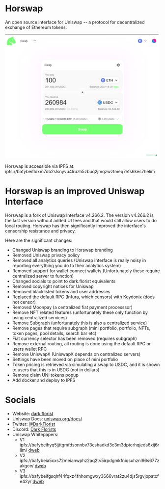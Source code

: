 # Horswap

An open source interface for Uniswap -- a protocol for decentralized exchange of Ethereum tokens.

<img src="screenshot.png" style="width: 500px" />

Horswap is accessible via IPFS at:
ipfs://bafybeifldxm7db2slsnyvu4lruzh5zbuq2jmqzwztmeq7efs6kes7helim

# Horswap is an improved Uniswap Interface
Horswap is a fork of Uniswap Interface v4.266.2. The version v4.266.2 is the last version without added UI fees and that would still allow users to do local routing. Horswap has then significantly improved the interface's censorship resistance and privacy.

Here are the significant changes:
- Changed Uniswap branding to Horswap branding
- Removed Uniswap privacy policy
- Removed all analytics queries (Uniswap interface is really noisy in reporting everything you do to their analytics system)
- Removed support for wallet connect wallets (Unfortunately these require centralized server to function)
- Changed socials to point to dark.florist equivalents
- Removed copyright notices for Uniswap
- Removed blacklisted tokens and user addresses
- Replaced the default RPC (Infura, which censors) with Keydonix (does not censor)
- Removed Moonpay (a centralized fiat payment processsor)
- Remove NFT related features (unfortunately these only function by using centralized services)
- Remove Subgraph (unfortunately this is also a centralized service)
- Remove pages that require subgraph (mini portfolio, portfolio, NFTs, token pages, pool details, search bar etc)
- Fiat currency selector has been removed (requires subgraph)
- Remove external routing, all routing is done using the default RPC or users wallet RPC
- Remove UniswapX (UniswapX depends on centralized servers)
- Settings have been moved on place of mini portfolio
- Token pricing is retrieved via simulating a swap to USDC, and it is shown to users that this is in USDC (not in dollars)
- Remove claim UNI tokens popup
- Add docker and deploy to IPFS

# Socials
- Website: [dark.florist](https://www.dark.florist/)
- Uniswap Docs: [uniswap.org/docs/](https://docs.uniswap.org/)
- Twitter: [@DarkFlorist](https://twitter.com/DarkFlorist)
- Discord: [Dark Florists](https://discord.com/invite/aCSKcvf5VW)
- Uniswap Whitepapers:
  - V1 ipfs://bafybeihyq5jjttgmfdsonnbv73cshadkd3c3m3dptcrhqjeds6xij6rlim/ [dweb](https://bafybeihyq5jjttgmfdsonnbv73cshadkd3c3m3dptcrhqjeds6xij6rlim.ipfs.dweb.link/)
  - V2 ipfs://bafybeia5cxs72meianwphz2aq2tv5irpdgmkfniqsuhznl66s677zakgce/ [dweb](https://bafybeia5cxs72meianwphz2aq2tv5irpdgmkfniqsuhznl66s677zakgce.ipfs.dweb.link/)
  - V3 ipfs://bafybeifgsqhf44fqxz4fnhomgwxy3666vrat2zu4djs5rgvjopatcfe42y/ [dweb](https://bafybeifgsqhf44fqxz4fnhomgwxy3666vrat2zu4djs5rgvjopatcfe42y.ipfs.dweb.link/)
